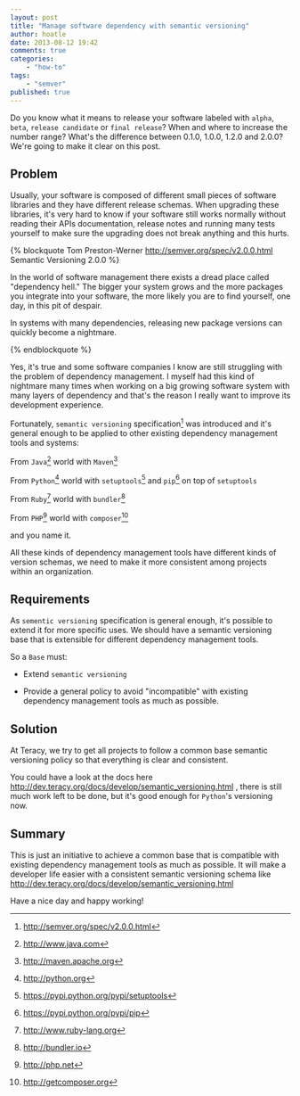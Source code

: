 ```yaml
---
layout: post
title: "Manage software dependency with semantic versioning"
author: hoatle
date: 2013-08-12 19:42
comments: true
categories:
    - "how-to"
tags:
    - "semver"
published: true
---
```


Do you know what it means to release your software labeled with `alpha`, `beta`, `release candidate`
or `final release`? When and where to increase the number range? What's the difference between
0.1.0, 1.0.0, 1.2.0 and 2.0.0? We're going to make it clear on this post.

<!-- more -->

Problem
-------

Usually, your software is composed of different small pieces of software libraries and they have
different release schemas. When upgrading these libraries, it's very hard to know if your
software still works normally without reading their APIs documentation, release notes and running
many tests yourself to make sure the upgrading does not break anything and this hurts.

{% blockquote  Tom Preston-Werner http://semver.org/spec/v2.0.0.html Semantic Versioning 2.0.0 %}

In the world of software management there exists a dread place called "dependency hell." The bigger your system grows and the more packages you integrate into your software, the more likely you are to find yourself, one day, in this pit of despair.

In systems with many dependencies, releasing new package versions can quickly become a nightmare.

{% endblockquote %}

Yes, it's true and some software companies I know are still struggling with the problem of dependency
management. I myself had this kind of nightmare many times when working on a big growing software
system with many layers of dependency and that's the reason I really want to improve its development
experience.

Fortunately, `semantic versioning` specification[^1] was introduced and it's general enough to be
applied to other existing dependency management tools and systems:

From ``Java``[^2] world with ``Maven``[^3]

From ``Python``[^4] world with ``setuptools``[^5] and ``pip``[^6] on top of ``setuptools``

From ``Ruby``[^7] world with ``bundler``[^8]

From ``PHP``[^9] world with ``composer``[^10]

and you name it.

All these kinds of dependency management tools have different kinds of version schemas, we need to
make it more consistent among projects within an organization.

Requirements
------------

As ``sementic versioning`` specification is general enough, it's possible to extend it for more
specific uses. We should have a semantic versioning base that is extensible for different dependency
management tools.

So a ``Base`` must:

- Extend ``semantic versioning``

- Provide a general policy to avoid "incompatible" with existing dependency management tools as much
as possible.

Solution
--------

At Teracy, we try to get all projects to follow a common base semantic versioning policy so that
everything is clear and consistent.

You could have a look at the docs here http://dev.teracy.org/docs/develop/semantic_versioning.html ,
there is still much work left to be done, but it's good enough for ``Python``'s versioning
now.

Summary
-------

This is just an initiative to achieve a common base that is compatible with existing dependency
management tools as much as possible. It will make a developer life easier with a consistent
semantic versioning schema like http://dev.teracy.org/docs/develop/semantic_versioning.html

Have a nice day and happy working!


[^1]: http://semver.org/spec/v2.0.0.html
[^2]: http://www.java.com
[^3]: http://maven.apache.org
[^4]: http://python.org
[^5]: https://pypi.python.org/pypi/setuptools
[^6]: https://pypi.python.org/pypi/pip
[^7]: http://www.ruby-lang.org
[^8]: http://bundler.io
[^9]: http://php.net
[^10]: http://getcomposer.org
